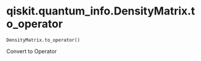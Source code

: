 # qiskit.quantum\_info.DensityMatrix.to\_operator

`DensityMatrix.to_operator()`

Convert to Operator
